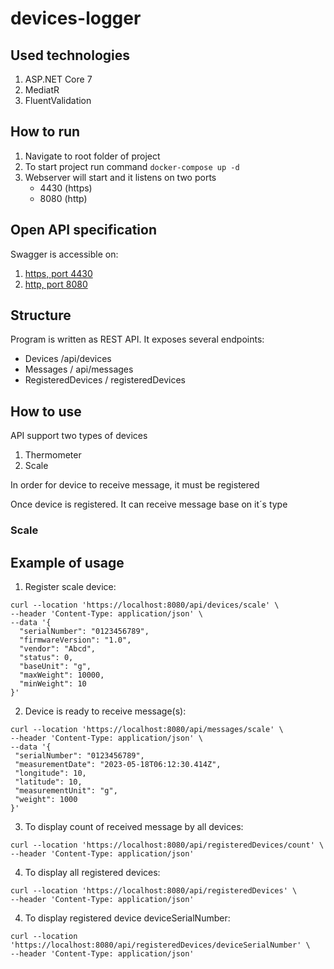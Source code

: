 # devices-logger

## Used technologies
1. ASP.NET Core 7
2. MediatR
3. FluentValidation

## How to run
1. Navigate to root folder of project
2. To start project run command ```docker-compose up -d```
3. Webserver will start and it listens on two ports
    - 4430 (https)
    - 8080 (http)

## Open API specification
Swagger is accessible on:

1. [https, port 4430](https://localhost:4430/swagger)
2. [http, port 8080](http://localhost:8080/swagger)

## Structure
Program is written as REST API. It exposes several endpoints:

- Devices /api/devices
- Messages / api/messages
- RegisteredDevices / registeredDevices

## How to use
API support two types of devices 
1. Thermometer
2. Scale

In order for device to receive message, it must be registered

Once device is registered. It can receive message base on it´s type

### Scale


## Example of usage
1. Register scale device:
```
curl --location 'https://localhost:8080/api/devices/scale' \
--header 'Content-Type: application/json' \
--data '{
  "serialNumber": "0123456789",
  "firmwareVersion": "1.0",
  "vendor": "Abcd",
  "status": 0,
  "baseUnit": "g",
  "maxWeight": 10000,
  "minWeight": 10
}'
```

2. Device is ready to receive message(s):
 ```
 curl --location 'https://localhost:8080/api/messages/scale' \
--header 'Content-Type: application/json' \
--data '{
  "serialNumber": "0123456789",
  "measurementDate": "2023-05-18T06:12:30.414Z",
  "longitude": 10,
  "latitude": 10,
  "measurementUnit": "g",
  "weight": 1000
}'
```

3. To display count of received message by all devices:
 ```
 curl --location 'https://localhost:8080/api/registeredDevices/count' \
--header 'Content-Type: application/json'
 ```

4. To display all registered devices:
 ```
 curl --location 'https://localhost:8080/api/registeredDevices' \
--header 'Content-Type: application/json'
 ```

 4. To display registered device deviceSerialNumber:
 ```
 curl --location 'https://localhost:8080/api/registeredDevices/deviceSerialNumber' \
--header 'Content-Type: application/json'
 ```